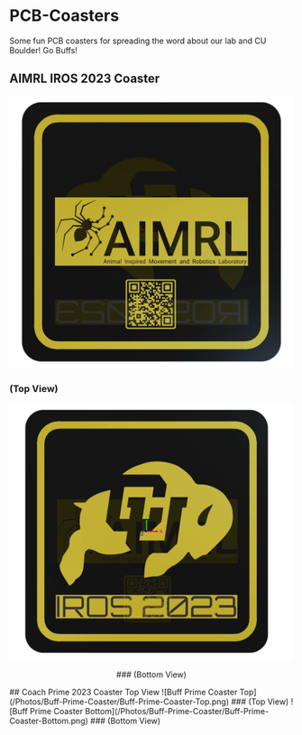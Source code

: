# PCB-Coasters
Some fun PCB coasters for spreading the word about our lab and CU Boulder! Go Buffs!

## AIMRL IROS 2023 Coaster 
![AIMRL Coaster Top](/Photos/AIMRL-Coaster/AIMRL-Coaster-Bottom.png)
### (Top View)
![AIMRL Coaster Bottom](/Photos/AIMRL-Coaster/AIMRL-Coaster-Top.png)
<p style="text-align: center;">### (Bottom View)</p>
## Coach Prime 2023 Coaster Top View
![Buff Prime Coaster Top](/Photos/Buff-Prime-Coaster/Buff-Prime-Coaster-Top.png)
### (Top View)
![Buff Prime Coaster Bottom](/Photos/Buff-Prime-Coaster/Buff-Prime-Coaster-Bottom.png)
### (Bottom View)

